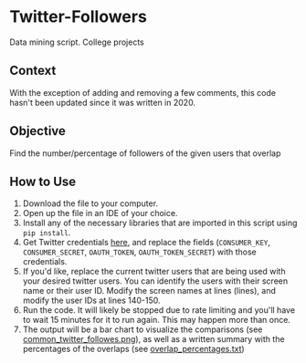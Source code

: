 # Twitter-Followers
Data mining script. College projects

## Context
With the exception of adding and removing a few comments, this code hasn't been updated since it was written in 2020.

## Objective
Find the number/percentage of followers of the given users that overlap

## How to Use
1. Download the file to your computer.
2. Open up the file in an IDE of your choice.
3. Install any of the necessary libraries that are imported in this script using `pip install`.
4. Get Twitter credentials [here](https://developer.twitter.com/en/docs/authentication/oauth-1-0a/api-key-and-secret), and replace the fields (`CONSUMER_KEY`, `CONSUMER_SECRET`, `OAUTH_TOKEN`, `OAUTH_TOKEN_SECRET`) with those credentials.
5. If you'd like, replace the current twitter users that are being used with your desired twitter users. You can identify the users with their screen name or their user ID. Modify the screen names at lines (lines), and modify the user IDs at lines 140-150.
6. Run the code. It will likely be stopped due to rate limiting and you'll have to wait 15 minutes for it to run again. This may happen more than once.
7. The output will be a bar chart to visualize the comparisons (see [common_twitter_followes.png](https://github.com/sharellcodes/Twitter-Followers/blob/main/common_twitter_followers.png)), as well as a written summary with the percentages of the overlaps (see [overlap_percentages.txt](https://github.com/sharellcodes/Twitter-Followers/blob/main/overlap_percentages.txt))
